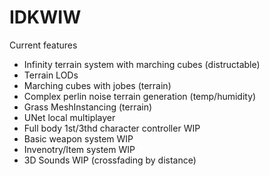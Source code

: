 # IDKWIW

Current features
- Infinity terrain system with marching cubes (distructable)
- Terrain LODs
- Marching cubes with jobes (terrain)
- Complex perlin noise terrain generation (temp/humidity)
- Grass MeshInstancing (terrain)
- UNet local multiplayer
- Full body 1st/3thd character controller WIP
- Basic weapon system WIP
- Invenotry/Item system WIP
- 3D Sounds WIP (crossfading by distance)
